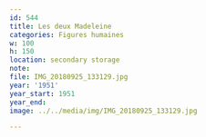 ```yaml
---
id: 544
title: Les deux Madeleine
categories: Figures humaines
w: 100
h: 150
location: secondary storage
note:
file: IMG_20180925_133129.jpg
year: '1951'
year_start: 1951
year_end:
image: ../../media/img/IMG_20180925_133129.jpg

---
```

